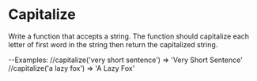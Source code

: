 # Capitalize

Write a function that accepts a string. The function should capitalize each letter of first word in the string then return the capitalized string.

--Examples:
//capitalize('very short sentence') => 'Very Short Sentence'
//capitalize('a lazy fox') => 'A Lazy Fox'
